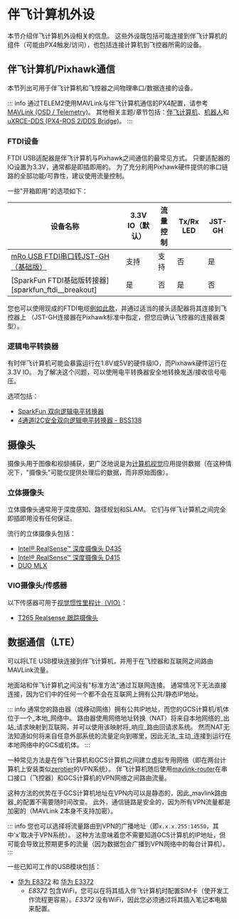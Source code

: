 # 伴飞计算机外设

本节介绍伴飞计算机外设相关的信息。
这些外设既包括可能连接到伴飞计算机的组件（可能由PX4触发/访问），也包括连接计算机到飞控器所需的设备。

## 伴飞计算机/Pixhawk通信

本节列出可用于伴飞计算机和飞控器之间物理串口/数据连接的设备。

::: info
通过TELEM2使用MAVLink与伴飞计算机通信的PX4配置，请参考[MAVLink (OSD / Telemetry)](../peripherals/mavlink_peripherals.md#telem2)。
其他相关主题/章节包括：[伴飞计算机](../companion_computer/index.md)、[机器人](../robotics/index.md)和[uXRCE-DDS (PX4-ROS 2/DDS Bridge)](../middleware/uxrce_dds.md)。
:::

### FTDI设备

FTDI USB适配器是伴飞计算机与Pixhawk之间通信的最常见方式。
只要适配器的IO设置为3.3V，通常都是即插即用的。
为了充分利用Pixhawk硬件提供的串口链路的全部功能/可靠性，建议使用流量控制。

一些"开箱即用"的选项如下：

| 设备名称                                                                 | 3.3V IO（默认） | 流量控制 | Tx/Rx LED | JST-GH |
| ---------------------------------------------------------------------- | ----------------- | ------------ | ---------- | ------ |
| [mRo USB FTDI串口转JST-GH（基础版）][mro_usb_ftdi_serial_to_jst_gh] | 支持              | 支持         | 否         | 是     |
| [SparkFun FTDI基础版转接器][sparkfun_ftdi__breakout]                | 是                | 否           | 是         | 否     |

<!-- 上表的参考链接 -->

[mro_usb_ftdi_serial_to_jst_gh]: https://store.mrobotics.io/USB-FTDI-Serial-to-JST-GH-p/mro-ftdi-jstgh01-mr.htm
[sparkfun_ftdi basic_breakout]: https://www.sparkfun.com/products/9873

您也可以使用现成的FTDI电缆[例如此款](https://www.sparkfun.com/products/9717)，并通过适当的接头适配器将其连接到飞控器上
（JST-GH连接器在Pixhawk标准中指定，但您应确认飞控器的连接器类型）。

### 逻辑电平转换器

有时伴飞计算机可能会暴露运行在1.8V或5V的硬件级IO，而Pixhawk硬件运行在3.3V IO。
为了解决这个问题，可以使用电平转换器安全地转换发送/接收信号电压。

选项包括：

- [SparkFun 双向逻辑电平转换器](https://www.sparkfun.com/products/12009)
- [4通道I2C安全双向逻辑电平转换器 - BSS138](https://www.adafruit.com/product/757)

## 摄像头

摄像头用于图像和视频捕获，更广泛地说是为[计算机视觉](../computer_vision/index.md)应用提供数据（在这种情况下，"摄像头"可能仅提供处理后的数据，而非原始图像）。

### 立体摄像头

立体摄像头通常用于深度感知、路径规划和SLAM。
它们与伴飞计算机之间完全即插即用没有任何保证。

流行的立体摄像头包括：

- [Intel® RealSense™ 深度摄像头 D435](https://www.intelrealsense.com/depth-camera-d435/)
- [Intel® RealSense™ 深度摄像头 D415](https://www.intelrealsense.com/depth-camera-d415/)
- [DUO MLX](https://duo3d.com/product/duo-minilx-lv1)

### VIO摄像头/传感器

以下传感器可用于[视觉惯性里程计（VIO）](../computer_vision/visual_inertial_odometry.md)：

- [T265 Realsense 跟踪摄像头](../peripherals/camera_t265_vio.md)

## 数据通信（LTE）

可以将LTE USB模块连接到伴飞计算机，并用于在飞控器和互联网之间路由MAVLink流量。

地面站和伴飞计算机之间没有"标准方法"通过互联网连接。
通常情况下无法直接连接，因为它们中的任何一个都不会在互联网上拥有公共/静态IP地址。

::: info
通常您的路由器（或移动网络）拥有公共IP地址，而您的GCS计算机/机体位于一个_本地_网络中。
路由器使用网络地址转换（NAT）将来自本地网络的_出站_请求映射到互联网，并可以使用该映射将_响应_路由回请求系统。
然而NAT无法知道如何将来自任意外部系统的流量定向到哪里，因此无法_主动_连接到运行在本地网络中的GCS或机体。
:::

一种常见方法是在伴飞计算机和GCS计算机之间建立虚拟专用网络（即在两台计算机上安装类似[zerotier](https://www.zerotier.com/)的VPN系统）。
伴飞计算机随后使用[mavlink-router](https://github.com/intel/mavlink-router)在串口接口（飞控器）和GCS计算机的VPN网络之间路由流量。

这种方法的优势在于GCS计算机地址在VPN内可以是静态的，因此_mavlink路由器_的配置不需要随时间改变。
此外，通信链路是安全的，因为所有VPN流量都是加密的（MAVLink 2本身不支持加密）。

::: info
您也可以选择将流量路由到VPN的广播地址（即`x.x.x.255:14550`，其中'x'取决于VPN系统）。
这种方法意味着您不需要知道GCS计算机的IP地址，但可能会导致比预期更多的流量（因为数据包会广播到VPN网络中的每台计算机）。
:::

一些已知可工作的USB模块包括：

- [华为 E8372](https://consumer.huawei.com/en/mobile-broadband/e8372/) 和 [华为 E3372](https://consumer.huawei.com/en/mobile-broadband/e3372/)
  - _E8372_ 包含WiFi，您可以在将其插入伴飞计算机时配置SIM卡（使开发工作流程更容易）。_E3372_ 没有WiFi，因此您必须通过将其插入笔记本电脑来配置。